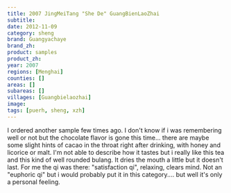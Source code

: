 ```yaml
---
title: 2007 JingMeiTang "She De" GuangBienLaoZhai
subtitle: 
date: 2012-11-09
category: sheng
brand: Guangyachaye
brand_zh: 
product: samples
product_zh: 
year: 2007
regions: [Menghai]
counties: []
areas: []
subareas: []
villages: [Guangbielaozhai]
image: 
tags: [puerh, sheng, xzh]
---
```

I ordered another sample few times ago. I don't know if i was remembering well or not but the chocolate flavor is gone this time... there are maybe some slight hints of cacao in the throat right after drinking, with honey and licorice or malt. I'm not able to describe how it tastes but i really like this tea and this kind of well rounded bulang. It dries the mouth a little but it doesn't last.
For me the qi was there: "satisfaction qi", relaxing, clears mind. Not an "euphoric qi" but i would probably put it in this category.... but well it's only a personal feeling.